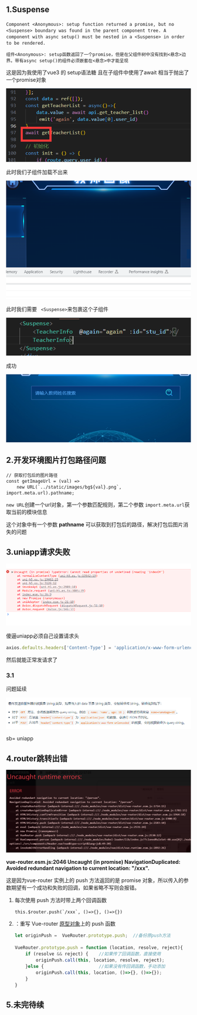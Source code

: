 ## 1.Suspense

` Component <Anonymous>: setup function returned a promise, but no <Suspense> boundary was found in the parent component tree. A component with async setup() must be nested in a <Suspense> in order to be rendered. `

`组件<Anonymous>: setup函数返回了一个promise，但是在父组件树中没有找到<悬念>边界。带有async setup()的组件必须嵌套在<悬念>中才能呈现`

这是因为我使用了vue3 的 setup语法糖  且在子组件中使用了await 相当于抛出了一个promise对象

**![image-20230912104816018](assets/image-20230912104816018.png)**

此时我们子组件加载不出来

<img src="assets/image-20230912105007321.png" alt="image-20230912105007321" style="zoom:80%;" />	

此时我们需要 ` <Suspense>`来包裹这个子组件

![image-20230912105101053](assets/image-20230912105101053.png)	

成功

![image-20230912105155736](assets/image-20230912105155736.png)	

## 2.开发环境图片打包路径问题

```
// 获取打包后的图片路径
const getImageUrl = (val) =>
    new URL(`../static/images/bg${val}.png`, import.meta.url).pathname;
```

`new URL`创建一个url对象，第一个参数匹配规则，第二个参数 `import.meta.url`获取当前的模块信息 

这个对象中有一个参数 **pathname** 可以获取到打包后的路径，解决打包后图片消失的问题

## 3.uniapp请求失败

![image-20230927163241887](assets/image-20230927163241887.png)

傻逼uniapp必须自己设置请求头

```js
axios.defaults.headers['Content-Type'] = 'application/x-www-form-urlencoded;charset=UTF-8;multipart/form-data'
```

然后就能正常发请求了



### 3.1

问题延续

![image-20230927171506119](assets/image-20230927171506119.png)

sb= uniapp

## 4.router跳转出错

![image-20231016225707070](assets/image-20231016225707070.png)

**vue-router.esm.js:2046 Uncaught (in promise) NavigationDuplicated: Avoided redundant navigation to current location: "/xxx".**

这是因为vue-router 实例上的 push 方法返回的是 promise 对象，所以传入的参数期望有一个成功和失败的回调，如果省略不写则会报错。

1. 每次使用 push 方法时带上两个回调函数

   ```
   this.$router.push(`/xxx`, ()=>{}, ()=>{}) 
   ```

2. ：重写 Vue-router [原型对象](https://so.csdn.net/so/search?q=原型对象&spm=1001.2101.3001.7020)上的 push 函数

   ```js
   let originPush =  VueRouter.prototype.push;  //备份原push方法
    
   VueRouter.prototype.push = function (location, resolve, reject){
       if (resolve && reject) {    //如果传了回调函数，直接使用
           originPush.call(this, location, resolve, reject);
       }else {                     //如果没有传回调函数，手动添加
           originPush.call(this, location, ()=>{}, ()=>{}); 
       }
   }
   ```

   

## 5.未完待续